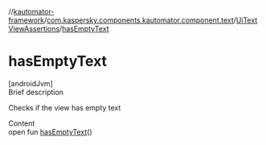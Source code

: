 //[kautomator-framework](../../index.md)/[com.kaspersky.components.kautomator.component.text](../index.md)/[UiTextViewAssertions](index.md)/[hasEmptyText](has-empty-text.md)



# hasEmptyText  
[androidJvm]  
Brief description  


Checks if the view has empty text

  
Content  
open fun [hasEmptyText](has-empty-text.md)()  



